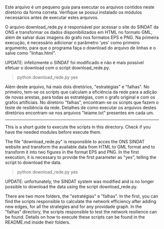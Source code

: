 Este arquivo é um pequeno guia para executar os arquivos contidos neste diretório da forma correta. Verifique se possui instalado os módulos necessários antes de executar estes arquivos.

O arquivo download_rede.py é responsável por acessar o site do SINDAT da ONS e transformar os dados disponibilizados em HTML no formato GML, além de salvar duas imagens do grafo nos formatos EPS e PNG. Na primeira execução, é necessário adicionar o parâmetro 'yes' como primeiro argumento, para que o programa faça o download do arquivo de linhas e o salve como "linhas.html".

UPDATE: infelizmente o SINDAT foi modificado e não é mais possível efetuar o download com o script download_rede.py.

>python download_rede.py yes

Além deste arquivo, há mais dois diretórios, "estratégias" e "falhas". No primeiro, tem-se os scripts que calculam a eficiência da rede para a adição de novas arestas, para todas as estratégias, com o grafo original e com os grafos artificiais. No diretório "falhas", encontram-se os scripts que fazem o teste de resiliência da rede. Detalhes de como executar os arquivos destes diretórios encontram-se nos arquivos "leiame.txt" presentes em cada um.

---

This is a short guide to execute the scripts in this directory. Check if you have the needed modules before execute them.

The file "download_rede.py" is responsible to acces the ONS SINDAT website and transform the available data from HTML to GML format and to transform it into two figures in the format EPS and PNG. In the first execution, it is necessary to provide the first parameter as "yes", telling the script to download the data.

>python download_rede.py yes

UPDATE: unfortunately, the SINDAT system was modified and is no longer possible to download the data using the script download_rede.py.

There are two more folders, the "estratégias" e "falhas". In the first, you can find the scripts responsible to calculate the network efficiency after adding new edges, for all the strategies and for any providade graph. In the "falhas" directory, the scripts responsible to test the network resilience can be found. Details on how to execute these scripts can be found in the README.md inside their folders.
